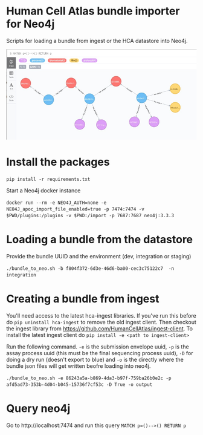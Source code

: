 # Human Cell Atlas bundle importer for Neo4j

Scripts for loading a bundle from ingest or the HCA datastore into Neo4j. 

![Bundle graph in neo4j](bundle_neo4j.jpeg?raw=true)

# Install the packages

`pip install -r requirements.txt`

Start a Neo4j docker instance

`docker run --rm -e NEO4J_AUTH=none -e NEO4J_apoc_import_file_enabled=true -p 7474:7474 -v $PWD/plugins:/plugins -v $PWD:/import -p 7687:7687 neo4j:3.3.3`

# Loading a bundle from the datastore

Provide the bundle UUID and the environment (dev, integration or staging)

`./bundle_to_neo.sh -b f804f372-6d3e-46d6-ba00-cec3c75122c7  -n integration`

# Creating a bundle from ingest

You'll need access to the latest hca-ingest libraries. If you've run this before do `pip uninstall hca-ingest` to remove the old ingest client. Then checkout
the ingest library from https://github.com/HumanCellAtlas/ingest-client. To install the latest ingest client do `pip install -e <path to ingest-client>`

Run the following command. `-e` is the submission envelope uuid, `-p` is the assay process uuid (this must be the final sequencing process uuid), `-D` for doing a dry run (doesn't export to blue) and `-o` is the directly where the bundle json files will get written beofre loading into neo4j.

`./bundle_to_neo.sh -e 86243a5a-b869-4da3-b97f-759ba26b0e2c -p afd5ad73-353b-4d04-b045-15736f7cf53c -D True -o output`

# Query neo4j

Go to http://localhost:7474 and run this query `MATCH p=()-->() RETURN p`
